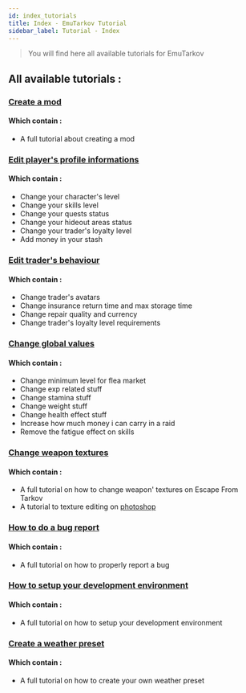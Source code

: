 ```yaml
---
id: index_tutorials
title: Index - EmuTarkov Tutorial
sidebar_label: Tutorial - Index
---
```


> You will find here all available tutorials for EmuTarkov

## All available tutorials :

### [Create a mod](tutorials/create_a_mod.md)
#### Which contain :
* A full tutorial about creating a mod

### [Edit player's profile informations](tutorials/edit_the_player_profile.md)
#### Which contain :
* Change your character's level
* Change your skills level
* Change your quests status
* Change your hideout areas status
* Change your trader's loyalty level
* Add money in your stash

### [Edit trader's behaviour](tutorials/edit_traders_values.md)
#### Which contain :
* Change trader's avatars
* Change insurance return time and max storage time
* Change repair quality and currency
* Change trader's loyalty level requirements

### [Change global values](tutorials/edit_globals_values.md)
#### Which contain :
* Change minimum level for flea market
* Change exp related stuff
* Change stamina stuff
* Change weight stuff
* Change health effect stuff
* Increase how much money i can carry in a raid
* Remove the fatigue effect on skills

### [Change weapon textures](tutorials/edit_weapons_texture.md)
#### Which contain :
* A full tutorial on how to change weapon' textures on Escape From Tarkov
* A tutorial to texture editing on [photoshop](tutorials/photoshop_texture_editing.md)

### [How to do a bug report](tutorials/bug-report.md)
#### Which contain :
* A full tutorial on how to properly report a bug

### [How to setup your development environment](tutorials/development-environment-setup.md)
#### Which contain :
* A full tutorial on how to setup your development environment

### [Create a weather preset](tutorials/create_weather.md)
#### Which contain :
* A full tutorial on how to create your own weather preset